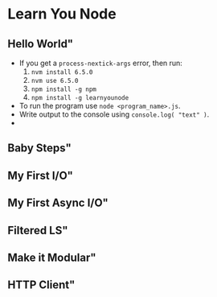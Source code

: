 # Learn You Node

## Hello World"
- If you get a `process-nextick-args` error, then run:
  1. `nvm install 6.5.0`
  2. `nvm use 6.5.0`
  3. `npm install -g npm`
  4. `npm install -g learnyounode`
- To run the program use `node <program_name>.js`.
- Write output to the console using `console.log( "text" )`.
-


## Baby Steps"

## My First I/O"

## My First Async I/O"

## Filtered LS"

## Make it Modular"

## HTTP Client"
